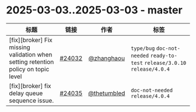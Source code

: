 # 2025-03-03..2025-03-03 - master
| 标题 | 链接 | 作者 | 标签 |
| - | :--: | :--: | - |
| [fix][broker] Fix missing validation when setting retention policy on topic level | [#24032](https://github.com/apache/pulsar/pull/24032) | [@zhanghaou](https://github.com/zhanghaou) | `type/bug` `doc-not-needed` `ready-to-test` `release/3.0.10` `release/4.0.4`  | 
| [fix][broker] fix delay queue sequence issue. | [#24035](https://github.com/apache/pulsar/pull/24035) | [@thetumbled](https://github.com/thetumbled) | `doc-not-needed` `release/4.0.4`  | 
